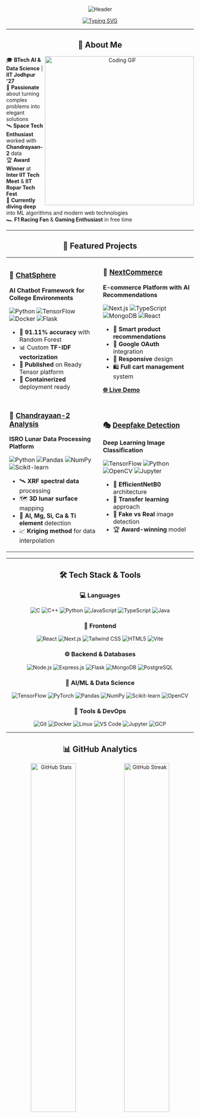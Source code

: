 <div align="center">
  
  ![Header](https://capsule-render.vercel.app/api?type=waving&color=gradient&customColorList=12,6,4&height=300&section=header&text=Agam%20Harpreet%20Singh&fontSize=50&fontColor=fff&animation=fadeIn&fontAlignY=38&desc=AI%20%7C%20Data%20Science%20%7C%20Full-Stack%20Developer&descAlignY=51&descAlign=50)

</div>

<div align="center">
  
  [![Typing SVG](https://readme-typing-svg.herokuapp.com?font=Fira+Code&size=22&duration=3000&pause=1000&color=F75C7E&background=0D1117&center=true&vCenter=true&width=600&lines=🚀+AI+%26+Data+Science+%40+IIT+Jodhpur;🌙+Lunar+Research+Enthusiast;💻+Full-Stack+Developer;🤖+Machine+Learning+Engineer;🏆+Inter+IIT+3rd+Place+Winner)](https://git.io/typing-svg)
  
</div>

---

<div align="center">
  
  ## 🌟 About Me
  
  <img align="right" width="400" src="https://github.com/Agam77055/Agam77055/assets/your-profile-image.gif" alt="Coding GIF"/>
  
</div>

🎓 **BTech AI & Data Science** | **IIT Jodhpur '27**  
🔬 **Passionate** about turning complex problems into elegant solutions  
🛰️ **Space Tech Enthusiast** worked with **Chandrayaan-2** data  
🏆 **Award Winner** at **Inter IIT Tech Meet** & **IIT Ropar Tech Fest**  
🌱 **Currently diving deep** into ML algorithms and modern web technologies  
🏎️ **F1 Racing Fan** & **Gaming Enthusiast** in free time  

---

<div align="center">
  
  ## 🚀 Featured Projects
  
</div>

<table>
<tr>
<td width="50%">

### 🤖 [ChatSphere](https://github.com/Agam77055/ChatSphere)
**AI Chatbot Framework for College Environments**

![Python](https://img.shields.io/badge/-Python-3776AB?style=flat-square&logo=python&logoColor=white)
![TensorFlow](https://img.shields.io/badge/-TensorFlow-FF6F00?style=flat-square&logo=tensorflow&logoColor=white)
![Docker](https://img.shields.io/badge/-Docker-2496ED?style=flat-square&logo=docker&logoColor=white)
![Flask](https://img.shields.io/badge/-Flask-000000?style=flat-square&logo=flask&logoColor=white)

- 🎯 **91.11% accuracy** with Random Forest
- 📊 Custom **TF-IDF vectorization**
- 🚀 **Published** on Ready Tensor platform
- 🐳 **Containerized** deployment ready

</td>
<td width="50%">

### 🛒 [NextCommerce](https://github.com/Agam77055/NextCommerce)
**E-commerce Platform with AI Recommendations**

![Next.js](https://img.shields.io/badge/-Next.js-000000?style=flat-square&logo=next.js&logoColor=white)
![TypeScript](https://img.shields.io/badge/-TypeScript-3178C6?style=flat-square&logo=typescript&logoColor=white)
![MongoDB](https://img.shields.io/badge/-MongoDB-47A248?style=flat-square&logo=mongodb&logoColor=white)
![React](https://img.shields.io/badge/-React-61DAFB?style=flat-square&logo=react&logoColor=black)

- 🧠 **Smart product recommendations**
- 🔐 **Google OAuth** integration
- 📱 **Responsive** design
- 🛍️ **Full cart management** system

**[🌐 Live Demo](https://ecommerce-website-seven-green.vercel.app)**

</td>
</tr>
<tr>
<td width="50%">

### 🌙 [Chandrayaan-2 Analysis](https://drive.google.com/file/d/1hggjVvJFMUwDth0YVdie0aq7KhXaJgKZ/view)
**ISRO Lunar Data Processing Platform**

![Python](https://img.shields.io/badge/-Python-3776AB?style=flat-square&logo=python&logoColor=white)
![Pandas](https://img.shields.io/badge/-Pandas-150458?style=flat-square&logo=pandas&logoColor=white)
![NumPy](https://img.shields.io/badge/-NumPy-013243?style=flat-square&logo=numpy&logoColor=white)
![Scikit-learn](https://img.shields.io/badge/-Scikit--learn-F7931E?style=flat-square&logo=scikit-learn&logoColor=white)

- 🛰️ **XRF spectral data** processing
- 🗺️ **3D lunar surface** mapping
- 🔬 **Al, Mg, Si, Ca & Ti element** detection
- 📈 **Kriging method** for data interpolation

</td>
<td width="50%">

### 🎭 [Deepfake Detection](https://github.com/Agam77055/Deepfake-Detection-Model)
**Deep Learning Image Classification**

![TensorFlow](https://img.shields.io/badge/-TensorFlow-FF6F00?style=flat-square&logo=tensorflow&logoColor=white)
![Python](https://img.shields.io/badge/-Python-3776AB?style=flat-square&logo=python&logoColor=white)
![OpenCV](https://img.shields.io/badge/-OpenCV-5C3EE8?style=flat-square&logo=opencv&logoColor=white)
![Jupyter](https://img.shields.io/badge/-Jupyter-F37626?style=flat-square&logo=jupyter&logoColor=white)

- 🧠 **EfficientNetB0** architecture
- 🎯 **Transfer learning** approach
- 📸 **Fake vs Real** image detection
- 🏆 **Award-winning** model

</td>
</tr>
</table>

---

<div align="center">
  
  ## 🛠️ Tech Stack & Tools
  
</div>

<div align="center">

### 💻 Languages
![C](https://img.shields.io/badge/-C-A8B9CC?style=for-the-badge&logo=c&logoColor=black)
![C++](https://img.shields.io/badge/-C++-00599C?style=for-the-badge&logo=cplusplus&logoColor=white)
![Python](https://img.shields.io/badge/-Python-3776AB?style=for-the-badge&logo=python&logoColor=white)
![JavaScript](https://img.shields.io/badge/-JavaScript-F7DF1E?style=for-the-badge&logo=javascript&logoColor=black)
![TypeScript](https://img.shields.io/badge/-TypeScript-3178C6?style=for-the-badge&logo=typescript&logoColor=white)
![Java](https://img.shields.io/badge/-Java-007396?style=for-the-badge&logo=openjdk&logoColor=white)

### 🎨 Frontend
![React](https://img.shields.io/badge/-React-61DAFB?style=for-the-badge&logo=react&logoColor=black)
![Next.js](https://img.shields.io/badge/-Next.js-000000?style=for-the-badge&logo=next.js&logoColor=white)
![Tailwind CSS](https://img.shields.io/badge/-Tailwind_CSS-06B6D4?style=for-the-badge&logo=tailwindcss&logoColor=white)
![HTML5](https://img.shields.io/badge/-HTML5-E34F26?style=for-the-badge&logo=html5&logoColor=white)
![Vite](https://img.shields.io/badge/-Vite-646CFF?style=for-the-badge&logo=vite&logoColor=white)

### ⚙️ Backend & Databases
![Node.js](https://img.shields.io/badge/-Node.js-339933?style=for-the-badge&logo=node.js&logoColor=white)
![Express.js](https://img.shields.io/badge/-Express.js-000000?style=for-the-badge&logo=express&logoColor=white)
![Flask](https://img.shields.io/badge/-Flask-000000?style=for-the-badge&logo=flask&logoColor=white)
![MongoDB](https://img.shields.io/badge/-MongoDB-47A248?style=for-the-badge&logo=mongodb&logoColor=white)
![PostgreSQL](https://img.shields.io/badge/-PostgreSQL-4169E1?style=for-the-badge&logo=postgresql&logoColor=white)

### 🤖 AI/ML & Data Science
![TensorFlow](https://img.shields.io/badge/-TensorFlow-FF6F00?style=for-the-badge&logo=tensorflow&logoColor=white)
![PyTorch](https://img.shields.io/badge/-PyTorch-EE4C2C?style=for-the-badge&logo=pytorch&logoColor=white)
![Pandas](https://img.shields.io/badge/-Pandas-150458?style=for-the-badge&logo=pandas&logoColor=white)
![NumPy](https://img.shields.io/badge/-NumPy-013243?style=for-the-badge&logo=numpy&logoColor=white)
![Scikit-learn](https://img.shields.io/badge/-Scikit--learn-F7931E?style=for-the-badge&logo=scikit-learn&logoColor=white)
![OpenCV](https://img.shields.io/badge/-OpenCV-5C3EE8?style=for-the-badge&logo=opencv&logoColor=white)

### 🔧 Tools & DevOps
![Git](https://img.shields.io/badge/-Git-F05032?style=for-the-badge&logo=git&logoColor=white)
![Docker](https://img.shields.io/badge/-Docker-2496ED?style=for-the-badge&logo=docker&logoColor=white)
![Linux](https://img.shields.io/badge/-Linux-FCC624?style=for-the-badge&logo=linux&logoColor=black)
![VS Code](https://img.shields.io/badge/-VS_Code-007ACC?style=for-the-badge&logo=visual-studio-code&logoColor=white)
![Jupyter](https://img.shields.io/badge/-Jupyter-F37626?style=for-the-badge&logo=jupyter&logoColor=white)
![GCP](https://img.shields.io/badge/-Google_Cloud-4285F4?style=for-the-badge&logo=google-cloud&logoColor=white)

</div>

---

<div align="center">
  
  ## 📊 GitHub Analytics
  
  <img width="49%" src="https://github-readme-stats.vercel.app/api?username=Agam77055&show_icons=true&theme=radical&count_private=true&hide_border=true&bg_color=0d1117" alt="GitHub Stats"/>
  
  <img width="49%" src="https://github-readme-streak-stats.herokuapp.com/?user=Agam77055&theme=radical&hide_border=true&background=0d1117" alt="GitHub Streak"/>
  
  <img width="98%" src="https://github-readme-activity-graph.vercel.app/graph?username=Agam77055&theme=react-dark&hide_border=true&area=true" alt="Contribution Graph"/>
  
  <img width="60%" src="https://github-readme-stats.vercel.app/api/top-langs/?username=Agam77055&layout=compact&theme=radical&hide_border=true&bg_color=0d1117" alt="Top Languages"/>
  
</div>

---

<div align="center">
  
  ## 🏃‍♂️ Current Focus
  
  ```javascript
  const agam = {
    currentlyLearning: ["Advanced ML Algorithms", "System Design", "Cloud Architecture"],
    workingOn: ["F1 Analytics Website", ""],
    interests: ["Cloud Computing", "DevOps", "Deep Learning", "Full-Stack Development"],
    askMeAbout: ["React", "Python", "Machine Learning", "Data Science"]
  };
  ```
  
</div>

---

<div align="center">
  
  ## 🤝 Let's Connect!
  
  [![Portfolio](https://img.shields.io/badge/-Portfolio-FF5722?style=for-the-badge&logo=google-chrome&logoColor=white)](https://agamhsingh.me)
  [![LinkedIn](https://img.shields.io/badge/-LinkedIn-0077B5?style=for-the-badge&logo=linkedin&logoColor=white)](https://linkedin.com/in/agam-harpreet-singh)
  [![GitHub](https://img.shields.io/badge/-GitHub-181717?style=for-the-badge&logo=github&logoColor=white)](https://github.com/Agam77055)
  [![LeetCode](https://img.shields.io/badge/-LeetCode-FFA116?style=for-the-badge&logo=leetcode&logoColor=black)](https://leetcode.com/u/Agam770/)
  [![Email](https://img.shields.io/badge/-Email-D14836?style=for-the-badge&logo=gmail&logoColor=white)](mailto:agamhsingh@gmail.com)
  
</div>

---

<div align="center">
  
  ## 💭 Random Dev Quote
  
  ![Quote](https://quotes-github-readme.vercel.app/api?type=horizontal&theme=radical)
  
</div>

---

<div align="center">
  
  ## 🐍 Watch my code contribution snake eat my commits!
  
  ![Snake animation](https://github.com/Agam77055/Agam77055/blob/output/github-contribution-grid-snake.svg)
  
</div>

---

<div align="center">
  
  ### 🎯 Profile Views
  
  ![Profile Views](https://komarev.com/ghpvc/?username=Agam77055&label=Profile%20views&color=0e75b6&style=flat)
  
  ---
  
  <img src="https://capsule-render.vercel.app/api?type=waving&color=gradient&customColorList=12,6,4&height=100&section=footer" width="100%"/>
  
  **💡 "Turning ideas into code, and code into impact!"**
  
</div> 
